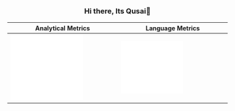 <div align="center">

### Hi there, Its Qusai👋

    
| Analytical Metrics                     | Language Metrics                       |
|----------------------------------------|----------------------------------------|
| <img src="/half_cal.svg" width="70%"/> | <img src="/lang_metrics.svg" width="60%"/> |

    
</div>

<!--
**AlbusTheDev/AlbusTheDev** is a ✨ _special_ ✨ repository because its `README.md` (this file) appears on your GitHub profile.

Here are some ideas to get you started:

- 🔭 I’m currently working on ...
- 🌱 I’m currently learning ...
- 👯 I’m looking to collaborate on ...
- 🤔 I’m looking for help with ...
- 💬 Ask me about ...
- 📫 How to reach me: ...
- 😄 Pronouns: ...
- ⚡ Fun fact: ...
-->
